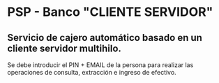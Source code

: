 # PSP - Banco "CLIENTE SERVIDOR"
## Servicio de cajero automático basado en un cliente servidor multihilo.
Se debe introducir el PIN + EMAIL de la persona para realizar las operaciones de consulta, extracción e ingreso de efectivo.